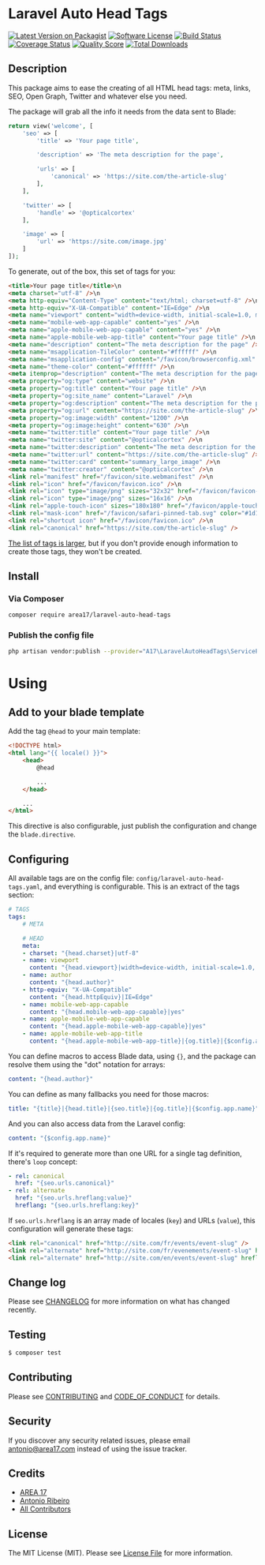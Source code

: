 # Laravel Auto Head Tags

[![Latest Version on Packagist][ico-version]][link-packagist]
[![Software License][ico-license]](LICENSE.md)
[![Build Status][ico-travis]][link-travis]
[![Coverage Status][ico-scrutinizer]][link-scrutinizer]
[![Quality Score][ico-code-quality]][link-code-quality]
[![Total Downloads][ico-downloads]][link-downloads]

## Description

This package aims to ease the creating of all HTML head tags: meta, links, SEO, Open Graph, Twitter and whatever else you need. 

The package will grab all the info it needs from the data sent to Blade:

``` php
return view('welcome', [
    'seo' => [
        'title' => 'Your page title',

        'description' => 'The meta description for the page',

        'urls' => [
            'canonical' => 'https://site.com/the-article-slug'
        ],
    ],

    'twitter' => [
        'handle' => '@opticalcortex'
    ],

    'image' => [
        'url' => 'https://site.com/image.jpg'
    ]
]);
```

To generate, out of the box, this set of tags for you:

``` html
<title>Your page title</title>\n
<meta charset="utf-8" />\n
<meta http-equiv="Content-Type" content="text/html; charset=utf-8" />\n
<meta http-equiv="X-UA-Compatible" content="IE=Edge" />\n
<meta name="viewport" content="width=device-width, initial-scale=1.0, minimum-scale=1" />\n
<meta name="mobile-web-app-capable" content="yes" />\n
<meta name="apple-mobile-web-app-capable" content="yes" />\n
<meta name="apple-mobile-web-app-title" content="Your page title" />\n
<meta name="description" content="The meta description for the page" />\n
<meta name="msapplication-TileColor" content="#ffffff" />\n
<meta name="msapplication-config" content="/favicon/browserconfig.xml" />\n
<meta name="theme-color" content="#ffffff" />\n
<meta itemprop="description" content="The meta description for the page" />\n
<meta property="og:type" content="website" />\n
<meta property="og:title" content="Your page title" />\n
<meta property="og:site_name" content="Laravel" />\n
<meta property="og:description" content="The meta description for the page" />\n
<meta property="og:url" content="https://site.com/the-article-slug" />\n
<meta property="og:image:width" content="1200" />\n
<meta property="og:image:height" content="630" />\n
<meta name="twitter:title" content="Your page title" />\n
<meta name="twitter:site" content="@opticalcortex" />\n
<meta name="twitter:description" content="The meta description for the page" />\n
<meta name="twitter:url" content="https://site.com/the-article-slug" />\n
<meta name="twitter:card" content="summary_large_image" />\n
<meta name="twitter:creator" content="@opticalcortex" />\n
<link rel="manifest" href="/favicon/site.webmanifest" />\n
<link rel="icon" href="/favicon/favicon.ico" />\n
<link rel="icon" type="image/png" sizes="32x32" href="/favicon/favicon-32x32.png" />\n
<link rel="icon" type="image/png" sizes="16x16" />\n
<link rel="apple-touch-icon" sizes="180x180" href="/favicon/apple-touch-icon.png" />\n
<link rel="mask-icon" href="/favicon/safari-pinned-tab.svg" color="#1d1d1d" />\n
<link rel="shortcut icon" href="/favicon/favicon.ico" />\n
<link rel="canonical" href="https://site.com/the-article-slug" />
```

[The list of tags is larger](https://github.com/area17/laravel-auto-head-tags/blob/master/config/laravel-auto-head-tags.yaml), but if you don't provide enough information to create those tags, they won't be created.

## Install

### Via Composer

``` bash
composer require area17/laravel-auto-head-tags
```

### Publish the config file

``` bash
php artisan vendor:publish --provider="A17\LaravelAutoHeadTags\ServiceProvider"
```

# Using

## Add to your blade template

Add the tag `@head` to your main template:

``` html
<!DOCTYPE html>
<html lang="{{ locale() }}">
    <head>
        @head

        ...
    </head>

    ...
</html>
``` 

This directive is also configurable, just publish the configuration and change the `blade.directive`.

## Configuring 

All available tags are on the config file: `config/laravel-auto-head-tags.yaml`, and everything is configurable. This is an extract of the tags section:

``` yaml
# TAGS
tags:
    # META

    # HEAD
    meta:
    - charset: "{head.charset}|utf-8"
    - name: viewport
      content: "{head.viewport}|width=device-width, initial-scale=1.0, minimum-scale=1"
    - name: author
      content: "{head.author}"
    - http-equiv: "X-UA-Compatible"
      content: "{head.httpEquiv}|IE=Edge"
    - name: mobile-web-app-capable
      content: "{head.mobile-web-app-capable}|yes"
    - name: apple-mobile-web-app-capable
      content: "{head.apple-mobile-web-app-capable}|yes"
    - name: apple-mobile-web-app-title
      content: "{head.apple-mobile-web-app-title}|{og.title}|{$config.app.name}"
```

You can define macros to access Blade data, using `{}`, and the package can resolve them using the "dot" notation for arrays:

``` yaml
content: "{head.author}"
```

You can define as many fallbacks you need for those macros:

``` yaml
title: "{title}|{head.title}|{seo.title}|{og.title}|{$config.app.name}"
```

And you can also access data from the Laravel config:

``` yaml
content: "{$config.app.name}"
```

If it's required to generate more than one URL for a single tag definition, there's `loop` concept:

``` yaml
- rel: canonical
  href: "{seo.urls.canonical}"
- rel: alternate
  href: "{seo.urls.hreflang:value}"
  hreflang: "{seo.urls.hreflang:key}"
```

If `seo.urls.hreflang` is an array made of locales (`key`) and URLs (`value`), this configuration will generate these tags:

``` html
<link rel="canonical" href="http://site.com/fr/events/event-slug" />
<link rel="alternate" href="http://site.com/fr/evenements/event-slug" hreflang="fr" />
<link rel="alternate" href="http://site.com/en/events/event-slug" hreflang="en" />
```

## Change log

Please see [CHANGELOG](CHANGELOG.md) for more information on what has changed recently.

## Testing

``` bash
$ composer test
```

## Contributing

Please see [CONTRIBUTING](CONTRIBUTING.md) and [CODE_OF_CONDUCT](CODE_OF_CONDUCT.md) for details.

## Security

If you discover any security related issues, please email antonio@area17.com instead of using the issue tracker.

## Credits

- [AREA 17](https://github.com/area17)
- [Antonio Ribeiro][link-author]
- [All Contributors][link-contributors]

## License

The MIT License (MIT). Please see [License File](LICENSE.md) for more information.

[ico-version]: https://img.shields.io/packagist/v/area17/laravel-auto-head-tags.svg?style=flat-square
[ico-license]: https://img.shields.io/badge/license-MIT-brightgreen.svg?style=flat-square
[ico-travis]: https://img.shields.io/travis/area17/laravel-auto-head-tags/master.svg?style=flat-square
[ico-scrutinizer]: https://img.shields.io/scrutinizer/coverage/g/area17/laravel-auto-head-tags.svg?style=flat-square
[ico-code-quality]: https://img.shields.io/scrutinizer/g/area17/laravel-auto-head-tags.svg?style=flat-square
[ico-downloads]: https://img.shields.io/packagist/dt/area17/laravel-auto-head-tags.svg?style=flat-square

[link-packagist]: https://packagist.org/packages/area17/laravel-auto-head-tags
[link-travis]: https://travis-ci.com/github/area17/laravel-auto-head-tags
[link-scrutinizer]: https://scrutinizer-ci.com/g/area17/laravel-auto-head-tags/code-structure
[link-code-quality]: https://scrutinizer-ci.com/g/area17/laravel-auto-head-tags
[link-downloads]: https://packagist.org/packages/area17/laravel-auto-head-tags
[link-author]: https://github.com/antonioribeiro
[link-contributors]: ../../contributors
